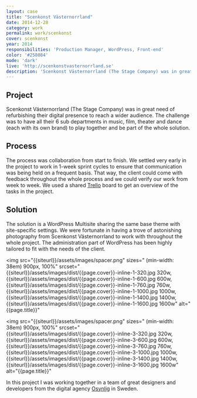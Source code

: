 ```yaml
---
layout: case
title: "Scenkonst Västernorrland"
date: 2014-12-28
category: work
permalink: work/scenkonst
cover: scenkonst
year: 2014
responsibilities: 'Production Manager, WordPress, Front-end'
color: '#258084'
mode: 'dark'
live: 'http://scenkonstvasternorrland.se'
description: 'Scenkonst Västernorrland (The Stage Company) was in great need of refurbishing their digital presence to reach a wider audience. The challenge was to have all their 6 sub departments in music, film, theater and dance (each with its own brand) to play together and be part of the whole solution.'
---
```


## Project
Scenkonst Västernorrland (The Stage Company) was in great need of refurbishing their digital presence to reach a wider audience. The challenge was to have all their 6 sub departments in music, film, theater and dance (each with its own brand) to play together and be part of the whole solution.

## Process
The process was collaboration from start to finish. We settled very early in the project to work in 1-week sprint cycles to ensure that communication was being held on a frequent basis. That way, the client could come with feedback throughout the whole process and we could verify our work from week to week. We used a shared [Trello](https://trello.com/) board to get an overview of the tasks in the project.

## Solution
The solution is a WordPress Multisite sharing the same base theme with site-specific settings. We were fortunate in having a trove of astonishing photography from Scenkonst Västernorrland to work with throughout the whole project. The administration part of WordPress has been highly tailored to fit with the needs of the client.

<img 
src="{{siteurl}}/assets/images/spacer.png"
sizes="
(min-width: 38em) 900px, 
100%" 
srcset="
{{siteurl}}/assets/images/dist/{{page.cover}}-inline-1-320.jpg 320w,
{{siteurl}}/assets/images/dist/{{page.cover}}-inline-1-600.jpg 600w,
{{siteurl}}/assets/images/dist/{{page.cover}}-inline-1-760.jpg 760w,
{{siteurl}}/assets/images/dist/{{page.cover}}-inline-1-1000.jpg 1000w,
{{siteurl}}/assets/images/dist/{{page.cover}}-inline-1-1400.jpg 1400w,
{{siteurl}}/assets/images/dist/{{page.cover}}-inline-1-1600.jpg 1600w"
alt="{{page.title}}"
>

<img 
src="{{siteurl}}/assets/images/spacer.png"
sizes="
(min-width: 38em) 900px, 
100%" 
srcset="
{{siteurl}}/assets/images/dist/{{page.cover}}-inline-3-320.jpg 320w,
{{siteurl}}/assets/images/dist/{{page.cover}}-inline-3-600.jpg 600w,
{{siteurl}}/assets/images/dist/{{page.cover}}-inline-3-760.jpg 760w,
{{siteurl}}/assets/images/dist/{{page.cover}}-inline-3-1000.jpg 1000w,
{{siteurl}}/assets/images/dist/{{page.cover}}-inline-3-1400.jpg 1400w,
{{siteurl}}/assets/images/dist/{{page.cover}}-inline-3-1600.jpg 1600w"
alt="{{page.title}}"
>

In this project I was working together in a team of great designers and developers from the digital agency [Osynlig](http://osynlig.com) in Sweden.